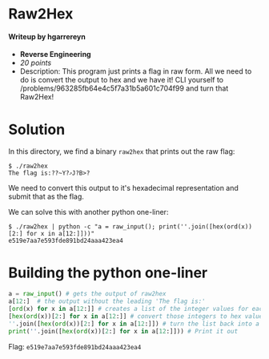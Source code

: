 # Raw2Hex
#### Writeup by hgarrereyn
* **Reverse Engineering**
* *20 points*
* Description: This program just prints a flag in raw form. All we need to do is convert the output to hex and we have it! CLI yourself to /problems/963285fb64e4c5f7a31b5a601c704f99 and turn that Raw2Hex!

# Solution

In this directory, we find a binary `raw2hex` that prints out the raw flag:

```
$ ./raw2hex
The flag is:??~Y?މJ?B>?
```

We need to convert this output to it's hexadecimal representation and submit that as the flag.

We can solve this with another python one-liner:

```
$ ./raw2hex | python -c "a = raw_input(); print(''.join([hex(ord(x))[2:] for x in a[12:]]))"
e519e7aa7e593fde891bd24aaa423ea4
```

# Building the python one-liner

```python
a = raw_input() # gets the output of raw2hex
a[12:]	# the output without the leading 'The flag is:'
[ord(x) for x in a[12:]] # creates a list of the integer values for each character in the flag
[hex(ord(x))[2:] for x in a[12:]] # convert those integers to hex values and strip off '0x'
''.join([hex(ord(x))[2:] for x in a[12:]]) # turn the list back into a string with no gaps
print(''.join([hex(ord(x))[2:] for x in a[12:]])) # Print it out
```

Flag: `e519e7aa7e593fde891bd24aaa423ea4`
